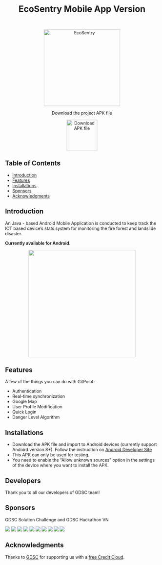 <h1 align="center"> EcoSentry Mobile App Version </h1> <br>
<p align="center">
    <img alt="EcoSentry" title="GitPoint" src="https://imgur.com/7Cvhjlx.png" width="250">
</p>

<p align="center">
  Download the project APK file
</p>

<p align="center">
  <a href="https://itunes.apple.com/us/app/gitpoint/id1251245162?mt=8">
    <img alt="Download APK file" title="APK file" src="https://imgur.com/SRirDZe.png" width="100">
  </a>

<!-- START doctoc generated TOC please keep comment here to allow auto update -->
<!-- DON'T EDIT THIS SECTION, INSTEAD RE-RUN doctoc TO UPDATE -->
## Table of Contents

- [Introduction](#introduction)
- [Features](#features)
- [Installations](#installations)
- [Sponsors](#sponsors)
- [Acknowledgments](#acknowledgments)

<!-- END doctoc generated TOC please keep comment here to allow auto update -->

## Introduction

An Java - based Android Mobile Application is conducted to keep track the IOT based device’s stats system for monitoring the fire forest and landslide disaster.

**Currently available for Android.**

<p align="center">
  <img src = "http://i.imgur.com/HowF6aM.png" width=350>
</p>

## Features

A few of the things you can do with GitPoint:

* Authentication 
* Real-time synchronization
* Google Map 
* User Profile Modification
* Quick Login
* Danger Level Algorithm

## Installations

- Download the APK file and import to Android devices (currently support Andoird version 8+). Follow the instruction on [Android Developer Site](https://developer.android.com/studio/debug/apk-debugger#:~:text=From%20the%20Android%20Studio%20Welcome,Click%20OK.)
- This APK can only be used for testing. 
- You need to enable the “Allow unknown sources” option in the settings of the device where you want to install the APK.

## Developers 

Thank you to all our developers of GDSC team! 

## Sponsors 

GDSC Solution Challenge and GDSC Hackathon VN

<a href="https://opencollective.com/git-point/sponsor/0/website" target="_blank"><img src="https://opencollective.com/git-point/sponsor/0/avatar.svg"></a>
<a href="https://opencollective.com/git-point/sponsor/1/website" target="_blank"><img src="https://opencollective.com/git-point/sponsor/1/avatar.svg"></a>
<a href="https://opencollective.com/git-point/sponsor/2/website" target="_blank"><img src="https://opencollective.com/git-point/sponsor/2/avatar.svg"></a>
<a href="https://opencollective.com/git-point/sponsor/3/website" target="_blank"><img src="https://opencollective.com/git-point/sponsor/3/avatar.svg"></a>
<a href="https://opencollective.com/git-point/sponsor/4/website" target="_blank"><img src="https://opencollective.com/git-point/sponsor/4/avatar.svg"></a>
<a href="https://opencollective.com/git-point/sponsor/5/website" target="_blank"><img src="https://opencollective.com/git-point/sponsor/5/avatar.svg"></a>
<a href="https://opencollective.com/git-point/sponsor/6/website" target="_blank"><img src="https://opencollective.com/git-point/sponsor/6/avatar.svg"></a>
<a href="https://opencollective.com/git-point/sponsor/7/website" target="_blank"><img src="https://opencollective.com/git-point/sponsor/7/avatar.svg"></a>
<a href="https://opencollective.com/git-point/sponsor/8/website" target="_blank"><img src="https://opencollective.com/git-point/sponsor/8/avatar.svg"></a>
<a href="https://opencollective.com/git-point/sponsor/9/website" target="_blank"><img src="https://opencollective.com/git-point/sponsor/9/avatar.svg"></a>

## Acknowledgments

Thanks to [GDSC](https://developers.google.com/community/gdsc-solution-challenge) for supporting us with a [free Credit Cloud]([https://www.jetbrains.com/buy/opensource](https://developers.google.com/community/gdsc-solution-challenge)https://developers.google.com/community/gdsc-solution-challenge).
